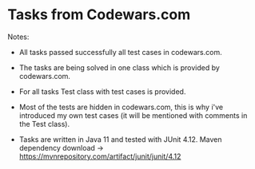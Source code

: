 # Tasks from Codewars.com 


Notes:  

- All tasks passed successfully all test cases in codewars.com.

- The tasks are being solved in one class which is provided by codewars.com. 

- For all tasks Test class with test cases is provided. 

- Most of the tests are hidden in codewars.com, this is why i've introduced my own test cases (it will be mentioned with comments in the Test class).

- Tasks are written in Java 11 and tested with JUnit 4.12. Maven dependency download -> https://mvnrepository.com/artifact/junit/junit/4.12

